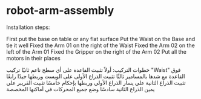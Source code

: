 # robot-arm-assembly

Installation steps:

First put the base on table or any flat surface 
Put the Waist on the Base and tie it well 
Fixed the Arm 01 on the right of the Waist
Fixed the Arm 02 on the left of the Arm 01
Fixed the Gripper on the right of the Arm 02
Put all the motors in their places

خطوات التركيب:
أولاً تثبيت القاعدة على أي سطح ناعم
ثانيًا تركيب "Waist" فوق القاعدة مع شدها بالمسامير 
ثالثًا تثبيت الذراع الأولى على الويست وربطها جيدًا
رابعًا تثبيت الذراع الثانية على يسار الذراع الأولى وربطها بإحكام
خامسًا تثبيت القريبر على يمين الذراع الثانية 
سادسًا وضع جميع المحركات في أماكنها المخصصة

